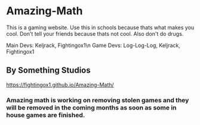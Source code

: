 # Amazing-Math
This is a gaming website. Use this in schools because thats what makes you cool. Don't tell your friends because thats not cool. Also don't do drugs.

Main Devs: Keljrack, Fightingox1\n
Game Devs: Log-Log-Log, Keljrack, Fightingox1

## By Something Studios

https://fightingox1.github.io/Amazing-Math/

### Amazing math is working on removing stolen games and they will be removed in the coming months as soon as some in house games are finished.
